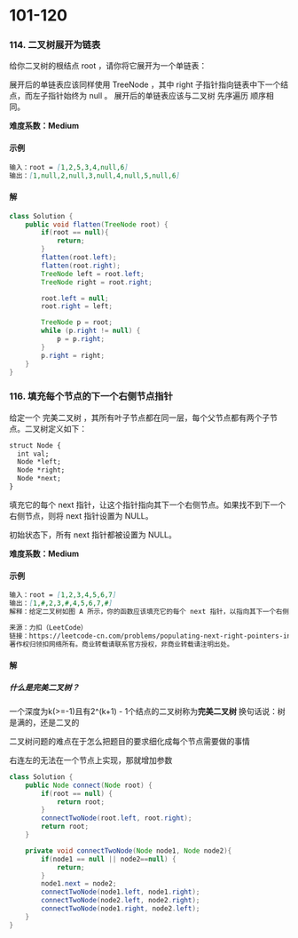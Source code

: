 # 101-120

### 114. 二叉树展开为链表

给你二叉树的根结点 root ，请你将它展开为一个单链表：

展开后的单链表应该同样使用 TreeNode ，其中 right 子指针指向链表中下一个结点，而左子指针始终为 null 。
展开后的单链表应该与二叉树 先序遍历 顺序相同。

**难度系数：Medium**

#### 示例

```markdown
输入：root = [1,2,5,3,4,null,6]
输出：[1,null,2,null,3,null,4,null,5,null,6]
```

#### 解

```java
class Solution {
    public void flatten(TreeNode root) {
        if(root == null){
            return;
        }
        flatten(root.left);
        flatten(root.right);
        TreeNode left = root.left;
        TreeNode right = root.right;

        root.left = null;
        root.right = left;

        TreeNode p = root;
        while (p.right != null) {
            p = p.right;
        }
        p.right = right;
    }
}
```



### 116. 填充每个节点的下一个右侧节点指针

给定一个 完美二叉树 ，其所有叶子节点都在同一层，每个父节点都有两个子节点。二叉树定义如下：

```markdown
struct Node {
  int val;
  Node *left;
  Node *right;
  Node *next;
} 

```

填充它的每个 next 指针，让这个指针指向其下一个右侧节点。如果找不到下一个右侧节点，则将 next 指针设置为 NULL。

初始状态下，所有 next 指针都被设置为 NULL。

**难度系数：Medium**

#### 示例

```markdown
输入：root = [1,2,3,4,5,6,7]
输出：[1,#,2,3,#,4,5,6,7,#]
解释：给定二叉树如图 A 所示，你的函数应该填充它的每个 next 指针，以指向其下一个右侧节点，如图 B 所示。序列化的输出按层序遍历排列，同一层节点由 next 指针连接，'#' 标志着每一层的结束。

来源：力扣（LeetCode）
链接：https://leetcode-cn.com/problems/populating-next-right-pointers-in-each-node
著作权归领扣网络所有。商业转载请联系官方授权，非商业转载请注明出处。
```

#### 解

##### 什么是完美二叉树？

一个深度为k(>=-1)且有2^(k+1) - 1个结点的二叉树称为**完美二叉树**
换句话说：树是满的，还是二叉的

二叉树问题的难点在于怎么把题目的要求细化成每个节点需要做的事情

右连左的无法在一个节点上实现，那就增加参数

```java
class Solution {
    public Node connect(Node root) {
        if(root == null) {
            return root;
        }
        connectTwoNode(root.left, root.right);
        return root;
    }

    private void connectTwoNode(Node node1, Node node2){
        if(node1 == null || node2==null) {
            return;
        }
        node1.next = node2;
        connectTwoNode(node1.left, node1.right);
        connectTwoNode(node2.left, node2.right);
        connectTwoNode(node1.right, node2.left);
    }
}
```







